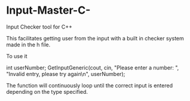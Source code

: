 # Input-Master-C-
Input Checker tool for C++

This facilitates getting user from the input with a built in checker system made in the h file.

To use it

  int userNumber;
	GetInputGeneric(cout, cin, "Please enter a number: ", "Invalid entry, please try again\n", userNumber);

The function will continuously loop until the correct input is entered depending on the type specified. 
